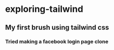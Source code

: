 # exploring-tailwind

## My first brush using tailwind css

### Tried making a facebook login page clone
